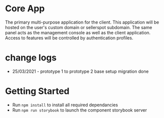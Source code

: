 # Core App

The primary multi-purpose application for the client. This application will be hosted on the user's custom domain or sellerspot subdomain.
The same panel acts as the management console as well as the client application. Access to features will be controlled by authentication profiles.

# change logs

-   25/03/2021 - prototype 1 to prototype 2 base setup migration done

# Getting Started

-   Run `npm install` to install all required dependancies
-   Run `npm run storybook` to launch the component storybook server
